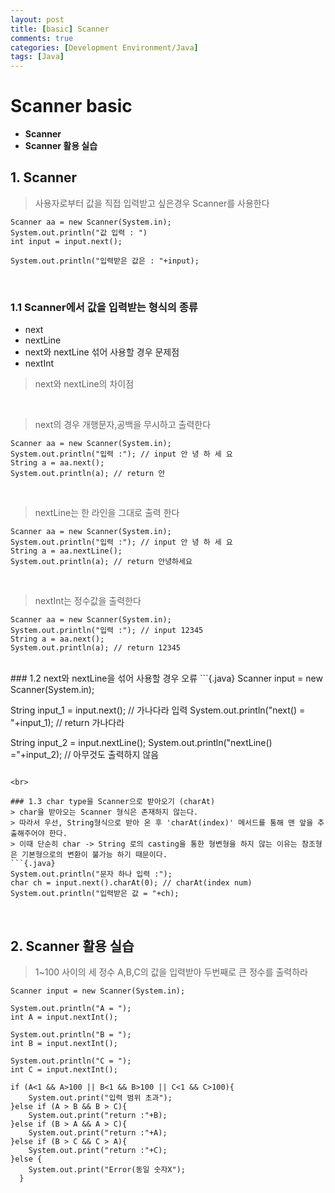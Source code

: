 ```yaml
---
layout: post
title: [basic] Scanner
comments: true
categories: [Development Environment/Java]
tags: [Java]
---
```



# Scanner basic

* __Scanner__
* __Scanner 활용 실습__

## 1. Scanner
> 사용자로부터 값을 직접 입력받고 싶은경우 Scanner를 사용한다
```{.java}
Scanner aa = new Scanner(System.in);
System.out.println("값 입력 : ")
int input = input.next();

System.out.println("입력받은 값은 : "+input);
```

<br>

### 1.1 Scanner에서 값을 입력받는 형식의 종류
* next
* nextLine
* next와 nextLine 섞어 사용할 경우 문제점
* nextInt
> next와 nextLine의 차이점

<br>

>next의 경우 개행문자,공백을 무시하고 출력한다
```{.java}
Scanner aa = new Scanner(System.in);
System.out.println("입력 :"); // input 안 녕 하 세 요
String a = aa.next();
System.out.println(a); // return 안
```

<br>

> nextLine는 한 라인을 그대로 출력 한다
```{.java}
Scanner aa = new Scanner(System.in);
System.out.println("입력 :"); // input 안 녕 하 세 요
String a = aa.nextLine();
System.out.println(a); // return 안녕하세요
```


<br>

> nextInt는 정수값을 출력한다
```{.java}
Scanner aa = new Scanner(System.in);
System.out.println("입력 :"); // input 12345
String a = aa.next();
System.out.println(a); // return 12345
```

<br>
### 1.2  next와 nextLine을 섞어 사용할 경우 오류
```{.java}
Scanner input = new Scanner(System.in);

String input_1 = input.next(); // 가나다라 입력
System.out.println("next() = "+input_1); // return 가나다라

String input_2 = input.nextLine();
System.out.println("nextLine() ="+input_2); // 아무것도 출력하지 않음
```

<br>

### 1.3 char type을 Scanner으로 받아오기 (charAt)
> char을 받아오는 Scanner 형식은 존재하지 않는다.
> 따라서 우선, String형식으로 받아 온 후 'charAt(index)' 메서드를 통해 맨 앞을 추출해주어야 한다.
> 이때 단순히 char -> String 로의 casting을 통한 형변형을 하지 않는 이유는 참조형은 기본형으로의 변환이 불가능 하기 때문이다.
```{.java}
System.out.println("문자 하나 입력 :");
char ch = input.next().charAt(0); // charAt(index num)
System.out.println("입력받은 값 = "+ch);
```

<br>

## 2. Scanner 활용 실습
> 1~100 사이의 세 정수 A,B,C의 값을 입력받아 두번째로 큰 정수를 출력하라

```{.java}
Scanner input = new Scanner(System.in);

System.out.println("A = ");
int A = input.nextInt();

System.out.println("B = ");
int B = input.nextInt();

System.out.println("C = ");
int C = input.nextInt();

if (A<1 && A>100 || B<1 && B>100 || C<1 && C>100){
    System.out.print("입력 범위 초과");
}else if (A > B && B > C){
    System.out.print("return :"+B);
}else if (B > A && A > C){
    System.out.print("return :"+A);
}else if (B > C && C > A){
    System.out.print("return :"+C);
}else {
    System.out.print("Error(동일 숫자X");
  }
```
